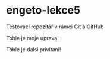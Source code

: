 # engeto-lekce5
Testovací repozitář v rámci Git a GitHub

Tohle je moje uprava!

Tohle je dalsi privitani!